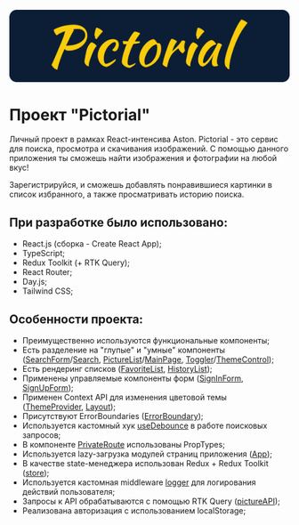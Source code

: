 ![Pictorial](https://github.com/ManInUniverse/aston-react-course/blob/main/src/assets/logo-main.png)

# Проект "Pictorial"

Личный проект в рамках React-интенсива Aston. Pictorial - это сервис для поиска, просмотра и скачивания изображений. С помощью данного приложения ты сможешь найти изображения и фотографии на любой вкус!

Зарегистрируйся, и сможешь добавлять понравившиеся картинки в список избранного, а также просматривать историю поиска.

## При разработке было использовано:

- React.js (сборка - Create React App);
- TypeScript;
- Redux Toolkit (+ RTK Query);
- React Router;
- Day.js;
- Tailwind CSS;

## Особенности проекта:

- Преимущественно используются функциональные компоненты;
- Есть разделение на "глупые" и "умные" компоненты ([SearchForm](./src/components/search-form/search-form.tsx)/[Search](./src/components/search/search.tsx), [PictureList](./src/components/picture-list/picture-list.tsx)/[MainPage](./src/pages/main-page/main-page.tsx), [Toggler](./src/components/toggler/toggler.tsx)/[ThemeControl](./src/components/theme-control/theme-control.tsx));
- Есть рендеринг списков ([FavoriteList](./src/components/favorite-list/favorite-list.tsx), [HistoryList](./src/components/history-list/history-list.tsx));
- Применены управляемые компоненты форм ([SignInForm](./src/components/sign-in-form/sign-in-form.tsx), [SignUpForm](./src/components/sign-up-form/sign-up-form.tsx));
- Применен Context API для изменения цветовой темы ([ThemeProvider](./src/components/theme-provider/theme-provider.tsx), [Layout](./src/components/layout/layout.tsx));
- Присутствуют ErrorBoundaries ([ErrorBoundary](./src/components/error-boundary/error-boundary.tsx));
- Используется кастомный хук [useDebounce](./src/hooks/useDebounce.ts) в работе поисковых запросов;
- В компоненте [PrivateRoute](./src/components/private-route/private-route.tsx) использованы PropTypes;
- Используется lazy-загрузка модулей страниц приложения ([App](./src/components/app/app.tsx));
- В качестве state-менеджера использован Redux + Redux Toolkit ([store](./src/store/));
- Используется кастомная middleware [logger](./src/store/middleware/logger.ts) для логирования действий пользователя;
- Запросы к API обрабатываются с помощью RTK Query ([pictureAPI](./src/services/picture-api.ts));
- Реализована авторизация с использованием localStorage;
